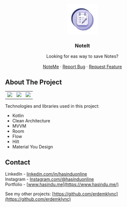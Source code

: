 <div align="center">
    <a>
        <img src="/noteicon.png" alt="Logo" width="100" height="100">
    </a>
    <h3 align="center">NoteIt</h3>
    <p align="center">
        Looking for eas way to save Notes?
        <br />
        <br />
        <a href="#try">NoteMe</a>
        ·
        <a href="https://github.com/erdemklync/NoteIt/issues">Report Bug</a>
        ·
        <a href="https://github.com/erdemklync/NoteIt/issues">Request Feature</a>
    </p>
</div>

## About The Project

<table align="center">
  <tr>
    <td><img src="assets/preview.gif" height="500px" /></td>
    <td><img src="assets/2.png" height="500px" /></td>
    <td><img src="assets/3.png" height="500px" /></td>
  </tr>
</table>

Technologies and libraries used in this project:
<ul>
  <li>Kotlin</li>
  <li>Clean Architecture</li>
  <li>MVVM</li>
  <li>Room</li>
  <li>Flow</li>
  <li>Hilt</li>
  <li>Material You Design</li>
</ul>

## Contact

LinkedIn - [linkedin.com/in/hasinduonline](https://linkedin.com/in/hasinduonline)<br />
Instagram - [Instagram.com/@hasinduonline](https://www.instagram.com/hasinduonline/)<br />
Portfolio - [www.hasindu.me](https://www.hasindu.me/)<br />

See my other projects: [https://github.com/erdemklync](https://github.com/erdemklync)
